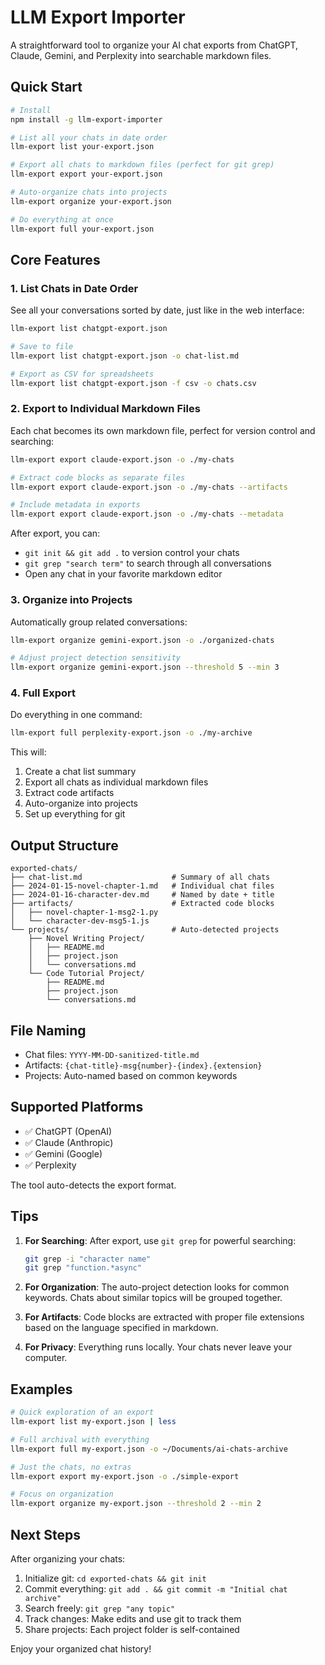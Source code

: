 # LLM Export Importer

A straightforward tool to organize your AI chat exports from ChatGPT, Claude, Gemini, and Perplexity into searchable markdown files.

## Quick Start

```bash
# Install
npm install -g llm-export-importer

# List all your chats in date order
llm-export list your-export.json

# Export all chats to markdown files (perfect for git grep)
llm-export export your-export.json

# Auto-organize chats into projects
llm-export organize your-export.json

# Do everything at once
llm-export full your-export.json
```

## Core Features

### 1. List Chats in Date Order
See all your conversations sorted by date, just like in the web interface:

```bash
llm-export list chatgpt-export.json

# Save to file
llm-export list chatgpt-export.json -o chat-list.md

# Export as CSV for spreadsheets
llm-export list chatgpt-export.json -f csv -o chats.csv
```

### 2. Export to Individual Markdown Files
Each chat becomes its own markdown file, perfect for version control and searching:

```bash
llm-export export claude-export.json -o ./my-chats

# Extract code blocks as separate files
llm-export export claude-export.json -o ./my-chats --artifacts

# Include metadata in exports
llm-export export claude-export.json -o ./my-chats --metadata
```

After export, you can:
- `git init && git add .` to version control your chats
- `git grep "search term"` to search through all conversations
- Open any chat in your favorite markdown editor

### 3. Organize into Projects
Automatically group related conversations:

```bash
llm-export organize gemini-export.json -o ./organized-chats

# Adjust project detection sensitivity
llm-export organize gemini-export.json --threshold 5 --min 3
```

### 4. Full Export
Do everything in one command:

```bash
llm-export full perplexity-export.json -o ./my-archive
```

This will:
1. Create a chat list summary
2. Export all chats as individual markdown files
3. Extract code artifacts
4. Auto-organize into projects
5. Set up everything for git

## Output Structure

```
exported-chats/
├── chat-list.md                    # Summary of all chats
├── 2024-01-15-novel-chapter-1.md   # Individual chat files
├── 2024-01-16-character-dev.md     # Named by date + title
├── artifacts/                      # Extracted code blocks
│   ├── novel-chapter-1-msg2-1.py
│   └── character-dev-msg5-1.js
└── projects/                       # Auto-detected projects
    ├── Novel Writing Project/
    │   ├── README.md
    │   ├── project.json
    │   └── conversations.md
    └── Code Tutorial Project/
        ├── README.md
        ├── project.json
        └── conversations.md
```

## File Naming

- Chat files: `YYYY-MM-DD-sanitized-title.md`
- Artifacts: `{chat-title}-msg{number}-{index}.{extension}`
- Projects: Auto-named based on common keywords

## Supported Platforms

- ✅ ChatGPT (OpenAI)
- ✅ Claude (Anthropic)
- ✅ Gemini (Google)
- ✅ Perplexity

The tool auto-detects the export format.

## Tips

1. **For Searching**: After export, use `git grep` for powerful searching:
   ```bash
   git grep -i "character name"
   git grep "function.*async"
   ```

2. **For Organization**: The auto-project detection looks for common keywords. Chats about similar topics will be grouped together.

3. **For Artifacts**: Code blocks are extracted with proper file extensions based on the language specified in markdown.

4. **For Privacy**: Everything runs locally. Your chats never leave your computer.

## Examples

```bash
# Quick exploration of an export
llm-export list my-export.json | less

# Full archival with everything
llm-export full my-export.json -o ~/Documents/ai-chats-archive

# Just the chats, no extras
llm-export export my-export.json -o ./simple-export

# Focus on organization
llm-export organize my-export.json --threshold 2 --min 2
```

## Next Steps

After organizing your chats:
1. Initialize git: `cd exported-chats && git init`
2. Commit everything: `git add . && git commit -m "Initial chat archive"`
3. Search freely: `git grep "any topic"`
4. Track changes: Make edits and use git to track them
5. Share projects: Each project folder is self-contained

Enjoy your organized chat history!